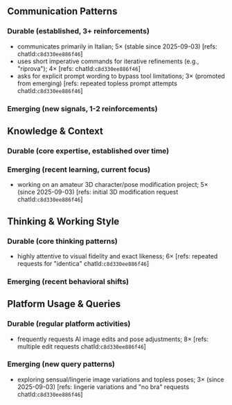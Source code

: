 ## Communication Patterns
### Durable (established, 3+ reinforcements)
- communicates primarily in Italian; 5× (stable since 2025-09-03) [refs: chatId:`c8d330ee886f46`]
- uses short imperative commands for iterative refinements (e.g., "riprova"); 4× [refs: chatId:`c8d330ee886f46`]
- asks for explicit prompt wording to bypass tool limitations; 3× (promoted from emerging) [refs: repeated topless prompt attempts chatId:`c8d330ee886f46`]

### Emerging (new signals, 1-2 reinforcements)

## Knowledge & Context
### Durable (core expertise, established over time)

### Emerging (recent learning, current focus)
- working on an amateur 3D character/pose modification project; 5× (since 2025-09-03) [refs: initial 3D modification request chatId:`c8d330ee886f46`]

## Thinking & Working Style
### Durable (core thinking patterns)
- highly attentive to visual fidelity and exact likeness; 6× [refs: repeated requests for "identica" chatId:`c8d330ee886f46`]

### Emerging (recent behavioral shifts)

## Platform Usage & Queries
### Durable (regular platform activities)
- frequently requests AI image edits and pose adjustments; 8× [refs: multiple edit requests chatId:`c8d330ee886f46`]

### Emerging (new query patterns)
- exploring sensual/lingerie image variations and topless poses; 3× (since 2025-09-03) [refs: lingerie variations and "no bra" requests chatId:`c8d330ee886f46`]